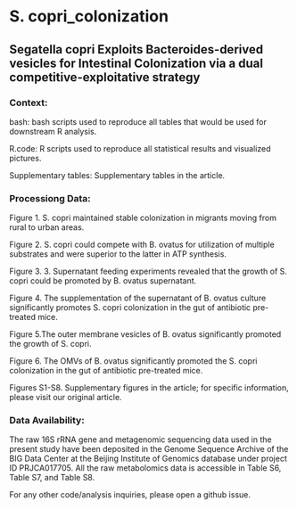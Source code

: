 # S. copri_colonization


## Segatella copri Exploits Bacteroides-derived vesicles for Intestinal Colonization via a dual competitive-exploitative strategy

### Context:

bash: bash scripts used to reproduce all tables that would be used for downstream R analysis.

R.code: R scripts used to reproduce all statistical results and visualized pictures.


Supplementary tables: Supplementary tables in the article.


### Processiong Data:


Figure 1. S. copri maintained stable colonization in migrants moving from rural to urban areas.

Figure 2. S. copri could compete with B. ovatus for utilization of multiple substrates and were superior to the latter in ATP synthesis.

Figure 3. 3. Supernatant feeding experiments revealed that the growth of S. copri could be promoted by B. ovatus supernatant.

Figure 4. The supplementation of the supernatant of B. ovatus culture significantly promotes S. copri colonization in the gut of antibiotic pre-treated mice. 

Figure 5.The outer membrane vesicles of B. ovatus significantly promoted the growth of S. copri. 

Figure 6. The OMVs of B. ovatus significantly promoted the S. copri colonization in the gut of antibiotic pre-treated mice.


Figures S1-S8. Supplementary figures in the article; for specific information, please visit our original article.



### Data Availability:
The raw 16S rRNA gene and metagenomic sequencing data used in the present study have been deposited in the Genome Sequence Archive of the BIG Data Center at the Beijing Institute of Genomics database under project ID PRJCA017705. All the raw metabolomics data is accessible in Table S6, Table S7, and Table S8.

For any other code/analysis inquiries, please open a github issue.

